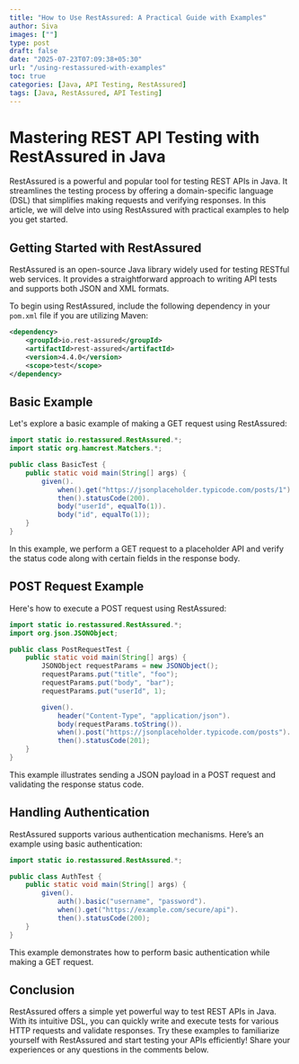 ```yaml
---
title: "How to Use RestAssured: A Practical Guide with Examples"
author: Siva
images: [""]
type: post
draft: false
date: "2025-07-23T07:09:38+05:30"
url: "/using-restassured-with-examples"
toc: true
categories: [Java, API Testing, RestAssured]
tags: [Java, RestAssured, API Testing]
---
```



# Mastering REST API Testing with RestAssured in Java

RestAssured is a powerful and popular tool for testing REST APIs in Java. It streamlines the testing process by offering a domain-specific language (DSL) that simplifies making requests and verifying responses. In this article, we will delve into using RestAssured with practical examples to help you get started.

## Getting Started with RestAssured

RestAssured is an open-source Java library widely used for testing RESTful web services. It provides a straightforward approach to writing API tests and supports both JSON and XML formats.

To begin using RestAssured, include the following dependency in your `pom.xml` file if you are utilizing Maven:

```xml
<dependency>
    <groupId>io.rest-assured</groupId>
    <artifactId>rest-assured</artifactId>
    <version>4.4.0</version>
    <scope>test</scope>
</dependency>
```

## Basic Example

Let's explore a basic example of making a GET request using RestAssured:

```java
import static io.restassured.RestAssured.*;
import static org.hamcrest.Matchers.*;

public class BasicTest {
    public static void main(String[] args) {
        given().
            when().get("https://jsonplaceholder.typicode.com/posts/1").
            then().statusCode(200).
            body("userId", equalTo(1)).
            body("id", equalTo(1));
    }
}
```

In this example, we perform a GET request to a placeholder API and verify the status code along with certain fields in the response body.

## POST Request Example

Here's how to execute a POST request using RestAssured:

```java
import static io.restassured.RestAssured.*;
import org.json.JSONObject;

public class PostRequestTest {
    public static void main(String[] args) {
        JSONObject requestParams = new JSONObject();
        requestParams.put("title", "foo");
        requestParams.put("body", "bar");
        requestParams.put("userId", 1);

        given().
            header("Content-Type", "application/json").
            body(requestParams.toString()).
            when().post("https://jsonplaceholder.typicode.com/posts").
            then().statusCode(201);
    }
}
```

This example illustrates sending a JSON payload in a POST request and validating the response status code.

## Handling Authentication

RestAssured supports various authentication mechanisms. Here’s an example using basic authentication:

```java
import static io.restassured.RestAssured.*;

public class AuthTest {
    public static void main(String[] args) {
        given().
            auth().basic("username", "password").
            when().get("https://example.com/secure/api").
            then().statusCode(200);
    }
}
```

This example demonstrates how to perform basic authentication while making a GET request.

## Conclusion

RestAssured offers a simple yet powerful way to test REST APIs in Java. With its intuitive DSL, you can quickly write and execute tests for various HTTP requests and validate responses. Try these examples to familiarize yourself with RestAssured and start testing your APIs efficiently! Share your experiences or any questions in the comments below.
